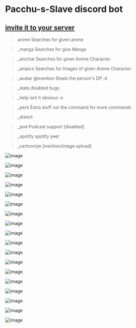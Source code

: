 # Pacchu-s-Slave discord bot

 ## [invite it to your server](https://discord.com/api/oauth2/authorize?client_id=709426015759368282&permissions=0&scope=bot)

> anime  Searches for given anime

> _manga Searches for give Manga

> _anichar Searches for given Anime Charactor

> _anipics Searches for Images of given Anime Charactor

> _avatar @mention Steals the person's DP :d

> _stats disabled bugs

> _help isnt it obvious :o

> _perk Extra stuff run the command for more commands

> _distort 

> _pod Podcast support [disabled]

> _spotify spotify yeet

> _cartoonize [mention/image upload]

![image](https://user-images.githubusercontent.com/37984032/123426591-38aaaf00-d5e1-11eb-814b-b5203b7d36ad.png)

![image](https://user-images.githubusercontent.com/37984032/123426641-47916180-d5e1-11eb-9fea-d7293bdff7c8.png)

![image](https://user-images.githubusercontent.com/37984032/123426692-58da6e00-d5e1-11eb-8d23-e40198a90fba.png)

![image](https://user-images.githubusercontent.com/37984032/123426889-93dca180-d5e1-11eb-8560-7ce831be571f.png)

![image](https://user-images.githubusercontent.com/37984032/123427046-c25a7c80-d5e1-11eb-98b4-bff06c803b0d.png)

![image](https://user-images.githubusercontent.com/37984032/123427194-ef0e9400-d5e1-11eb-946f-60ab167d0582.png)

![image](https://user-images.githubusercontent.com/37984032/123427330-1e250580-d5e2-11eb-8858-a02ac41debe0.png)

![image](https://user-images.githubusercontent.com/37984032/123427515-59273900-d5e2-11eb-9570-dfaae64e953b.png)

![image](https://user-images.githubusercontent.com/37984032/123427578-6ba17280-d5e2-11eb-9903-8f9e27bd3e8b.png)

![image](https://user-images.githubusercontent.com/37984032/123428087-0dc15a80-d5e3-11eb-86c7-c63e8209eb2f.png)

![image](https://user-images.githubusercontent.com/37984032/120939915-00c5ef80-c738-11eb-9af7-067c9bc5dd62.png)

![image](https://user-images.githubusercontent.com/37984032/120939939-281cbc80-c738-11eb-8843-8719548f4531.png)

![image](https://user-images.githubusercontent.com/37984032/119216569-009be200-baf2-11eb-83c4-3e4d4f5af0a0.png)

![image](https://user-images.githubusercontent.com/37984032/116387756-be57eb80-a838-11eb-8121-31f3c23bd668.png)

![image](https://user-images.githubusercontent.com/37984032/116387840-d891c980-a838-11eb-8880-a54110722704.png)

![image](https://user-images.githubusercontent.com/37984032/114234535-875e8a80-999c-11eb-8fb4-2a36ffe310ee.png)

![image](https://user-images.githubusercontent.com/37984032/114234600-9f360e80-999c-11eb-8bb3-a23f69198243.png)

![image](https://user-images.githubusercontent.com/37984032/114234663-b2e17500-999c-11eb-804a-ca3802562234.png)

